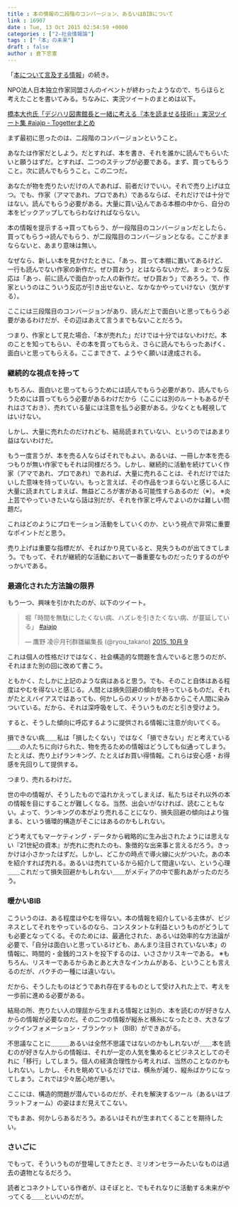 ```yaml
---
title : 本の情報の二段階のコンバージョン、あるいはBIBについて
link : 16907
date : Tue, 13 Oct 2015 02:54:59 +0000
categories : ["2-社会情報論"]
tags : ["「本」の未来"]
draft : false
author : 倉下忠憲
---
```


「<a href="https://rashita.net/blog/?p=16815">本について言及する情報</a>」の続き。

NPO法人日本独立作家同盟さんのイベントが終わったようなので、ちらほらと考えたことを書いてみる。ちなみに、実況ツイートのまとめは以下。

<a href="http://togetter.com/li/884648">橋本大也氏「デジハリ図書館長と一緒に考える『本を読ませる技術』」実況ツイート集 #aiajp - Togetterまとめ</a>

まず最初に思ったのは、二段階のコンバージョンということ。

あなたは作家だとしよう。だとすれば、本を書き、それを誰かに読んでもらいたいと願うはずだ。とすれば、二つのステップが必要である。まず、買ってもらうこと。次に読んでもらうこと。この二つだ。

あなたが物を売りたいだけの人であれば、前者だけでいい。それで売り上げは立つ。でも、作家（アマであれ、プロであれ）であるならば、それだけでは十分ではない。読んでもらう必要がある。大量に買い込んである本棚の中から、自分の本をピックアップしてもらわなければならない。

本の情報を提示する→買ってもらう、が一段階目のコンバージョンだとしたら、買ってもらう→読んでもらう、が二段階目のコンバージョンとなる。ここがままならないと、あまり意味は無い。

なぜなら、新しい本を見かけたときに、「あっ、買って本棚に置いてあるけど、一行も読んでない作家の新作だ。ぜひ買おう」とはならないかだ。まっとうな反応は「あっ、前に読んで面白かった人の新作だ。ぜひ買おう」であろう。で、作家というのはこういう反応が引き出せないと、なかなかやっていけない（気がする）。

ここには三段階目のコンバージョンがあり、読んだ上で面白いと思ってもらう必要があるわけだが、その辺はあえて言うまでもないことだろう。

つまり、作家として見た場合、「本が売れた」だけでは十分ではないわけだ。本のことを知ってもらい、その本を買ってもらえ、さらに読んでもらったあげく、面白いと思ってもらえる。ここまできて、ようやく願いは達成される。

<H3>継続的な視点を持って</H3>

もちろん、面白いと思ってもらうためには読んでもらう必要があり、読んでもらうためには買ってもらう必要があるわけだから（ここには別のルートもあるがそれはさておき）、売れている量には注意を払う必要がある。少なくとも軽視してはいけない。

しかし、大量に売れたのだけれども、結局読まれていない、というのではあまり益はないわけだ。

もう一度言うが、本を売る人ならばそれでもよい。あるいは、一冊しか本を売るつもりが無い作家でもそれは同様だろう。しかし、継続的に活動を続けていく作家（アマであれ、プロであれ）であれば、大量に売れることは、それだけではたいした意味を持っていない。もっと言えば、その作品をつまらないと感じる人に大量に読まれてしまえば、無益どころが害がある可能性すらあるのだ（※）。
※炎上芸でやっていきたいなら話は別だが、それを作家と呼んでよいのかは難しい問題だ。

これはどのようにプロモーション活動をしていくのか、という視点で非常に重要なポイントだと思う。

売り上げは重要な指標だが、そればかり見ていると、見失うものが出てきてしまう。でもって、それが継続的な活動において一番重要なものだったりするのがやっかいである。

<H3>最適化された方法論の限界</H3>

もう一つ、興味を引かれたのが、以下のツイート。

<blockquote class="twitter-tweet" lang="ja"><p lang="ja" dir="ltr">堀「時間を無駄にしたくない病、ハズレを引きたくない病、が蔓延している」 <a href="https://twitter.com/hashtag/aiajp?src=hash">#aiajp</a></p>&mdash; 鷹野 凌＠月刊群雛編集長 (@ryou_takano) <a href="https://twitter.com/ryou_takano/status/652448435669340161">2015, 10月 9</a></blockquote>
<script async src="//platform.twitter.com/widgets.js" charset="utf-8"></script>

これは個人の性格だけではなく、社会構造的な問題を含んでいると思うのだが、それはまた別の回に改めて書こう。

ともかく、たしかに上記のような病はあると思う。でも、そのこと自体はある程度はやむを得ないと感じる。人間とは損失回避の傾向を持っているものだ。それがたとえバイアスではあっても、何かしらのメリットがあるからこそ人間に染みついている。だから、それは深呼吸をして、そういうものだと引き受けよう。

すると、そうした傾向に呼応するように提供される情報に注意が向いてくる。

損できない病＿＿私は「損したくない」ではなく「損できない」だと考えている＿＿の人たちに向けられた、物を売るための情報はどうしても似通ってしまう。たとえば、売り上げランキング、たとえばお買い得情報。これらは安心感・お得感を先回りして提供する。

つまり、売れるわけだ。

世の中の情報が、そうしたもので溢れかえってしまえば、私たちはそれ以外の本の情報を目にすることが難しくなる。当然、出会いがなければ、読むこともない。よって、ランキングの本がより売れることになり、損失回避の傾向はより強まる、という循環的構造がそこにはあるのかもしれない。

どう考えてもマーケティング・データから戦略的に生み出されたようには思えない『21世紀の資本』が売れに売れたのも、象徴的な出来事と言えるだろう。きっかけは小さかったはずだ。しかし、どこかの時点で導火線に火がついた。あの本を紹介すれば売れる。あるいは売れているから紹介して間違いない、という心理＿＿これだって損失回避かもしれない＿＿がメディアの中で膨れあがったのだろう。

<H3>暖かいBIB</H3>

こういうのは、ある程度はやむを得ない。本の情報を紹介している主体が、ビジネスとしてそれをやっているのなら、コンスタントな利益というものがどうしても必要となってくる。そのためには、最適化された、あるいは効率的な方法論が必要で、「自分は面白いと思っているけども、あんまり注目されていない本」の情報に、時間的・金銭的コストを投下するのは、いささかリスキーである。
※もちろん、リスキーであるからあとあと大きなインカムがある、ということも言えるのだが、バクチの一種には違いない。

だから、そうしたものはどうであれ存在するものとして受け入れた上で、考えを一歩前に進める必要がある。

結局の所、売りたい人の理屈から生まれる情報とは別の、本を読むのが好きな人からの情報が必要なのだ。その二つの情報が縦糸と横糸になったとき、大きなブックインフォメーション・ブランケット（BIB）ができあがる。

不思議なことに＿＿＿あるいは全然不思議ではないのかもしれないが＿＿本を読むのが好きな人からの情報は、それが一定の人気を集めるとビジネスとしてのそれに「移行」してしまう。個人の経済合理性から考えれば、当然のことなのかもしれない。しかし、それを眺めているだけでは、横糸が減り、縦糸ばかりになってしまう。これでは少々居心地が悪い。

ここには、構造的問題が潜んでいるのだが、それを解決するツール（あるいはプラットフォーム）の姿はまだ見えてこない。

でもまあ、何かしらあるだろう。あるいはそれが生まれてくることを期待したい。

<H3>さいごに</H3>

でもって、そういうものが登場してきたとき、ミリオンセラーみたいなものは過去の遺物となるだろう。

読者とコネクトしている作者が、ほそぼとと、でもそれなりに活動する未来がやってくる＿＿といいのだが。

